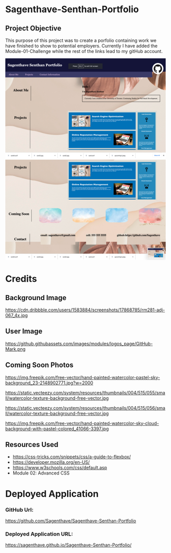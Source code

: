 # Sagenthave-Senthan-Portfolio

## Project Objective
This purpose of this project was to create a porfolio containing work we have finished to show to potential employers. Currently I have added the Module-01-Challenge while the rest of the links lead to my gitHub account.

![screenshot](/assets/Images/Screenshot%202023-03-18%20at%2010.00.05%20PM.png)
![screenshot](/assets/Images/portfolio_snapshot.png)

# Credits

## Background Image 
https://cdn.dribbble.com/users/1583884/screenshots/17868785/rm281-adj-067_4x.jpg 

## User Image 

https://github.githubassets.com/images/modules/logos_page/GitHub-Mark.png

## Coming Soon Photos

https://img.freepik.com/free-vector/hand-painted-watercolor-pastel-sky-background_23-2148902771.jpg?w=2000

https://static.vecteezy.com/system/resources/thumbnails/004/515/055/small/watercolor-texture-background-free-vector.jpg

https://static.vecteezy.com/system/resources/thumbnails/004/515/056/small/watercolor-texture-background-free-vector.jpg

https://img.freepik.com/free-vector/hand-painted-watercolor-sky-cloud-background-with-pastel-colored_41066-3397.jpg

## Resources Used
- https://css-tricks.com/snippets/css/a-guide-to-flexbox/
- https://developer.mozilla.org/en-US/
- https://www.w3schools.com/css/default.asp
- Module 02: Advanced CSS

# Deployed Application
### GitHub Url: 
https://github.com/Sagenthave/Sagenthave-Senthan-Portfolio

### Deployed Application URL: 
https://sagenthave.github.io/Sagenthave-Senthan-Portfolio/